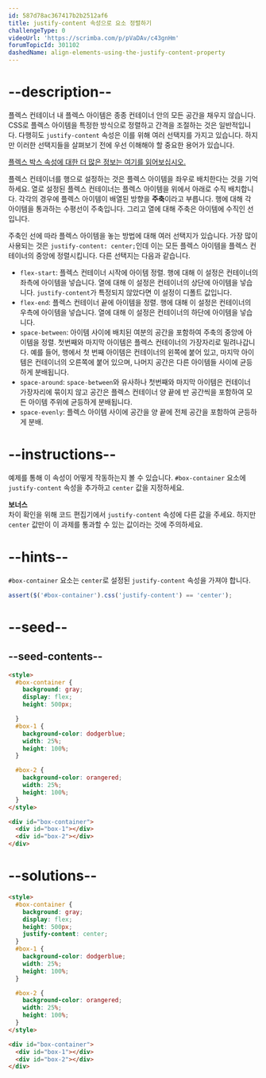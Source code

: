 ```yaml
---
id: 587d78ac367417b2b2512af6
title: justify-content 속성으로 요소 정렬하기
challengeType: 0
videoUrl: 'https://scrimba.com/p/pVaDAv/c43gnHm'
forumTopicId: 301102
dashedName: align-elements-using-the-justify-content-property
---
```


# --description--

플렉스 컨테이너 내 플렉스 아이템은 종종 컨테이너 안의 모든 공간을 채우지 않습니다. CSS로 플렉스 아이템을 특정한 방식으로 정렬하고 간격을 조절하는 것은 일반적입니다. 다행히도 `justify-content` 속성은 이를 위해 여러 선택지를 가지고 있습니다. 하지만 이러한 선택지들을 살펴보기 전에 우선 이해해야 할 중요한 용어가 있습니다.

<a href="https://www.freecodecamp.org/news/flexbox-the-ultimate-css-flex-cheatsheet/" target="_blank" rel="noopener noreferrer nofollow">플렉스 박스 속성에 대한 더 많은 정보는 여기를 읽어보십시오.</a>

플렉스 컨테이너를 행으로 설정하는 것은 플렉스 아이템을 좌우로 배치한다는 것을 기억하세요. 열로 설정된 플렉스 컨테이너는 플렉스 아이템을 위에서 아래로 수직 배치합니다. 각각의 경우에 플렉스 아이템이 배열된 방향을 **주축**이라고 부릅니다. 행에 대해 각 아이템을 통과하는 수평선이 주축입니다. 그리고 열에 대해 주축은 아이템에 수직인 선입니다.

주축인 선에 따라 플렉스 아이템을 놓는 방법에 대해 여러 선택지가 있습니다. 가장 많이 사용되는 것은 `justify-content: center;`인데 이는 모든 플렉스 아이템을 플렉스 컨테이너의 중앙에 정렬시킵니다. 다른 선택지는 다음과 같습니다.

<ul><li><code>flex-start</code>: 플렉스 컨테이너 시작에 아이템 정렬. 행에 대해 이 설정은 컨테이너의 좌측에 아이템을 넣습니다. 열에 대해 이 설정은 컨테이너의 상단에 아이템을 넣습니다. <code>justify-content</code>가 특정되지 않았다면 이 설정이 디폴트 값입니다.</li><li><code>flex-end</code>: 플렉스 컨테이너 끝에 아이템을 정렬. 행에 대해 이 설정은 컨테이너의 우측에 아이템을 넣습니다. 열에 대해 이 설정은 컨테이너의 하단에 아이템을 넣습니다.</li><li><code>space-between</code>: 아이템 사이에 배치된 여분의 공간을 포함하여 주축의 중앙에 아이템을 정렬. 첫번째와 마지막 아이템은 플렉스 컨테이너의 가장자리로 밀려나갑니다. 예를 들어, 행에서 첫 번째 아이템은 컨테이너의 왼쪽에 붙어 있고, 마지막 아이템은 컨테이너의 오른쪽에 붙어 있으며, 나머지 공간은 다른 아이템들 사이에 균등하게 분배됩니다.</li><li><code>space-around</code>: <code>space-between</code>와 유사하나 첫번째와 마지막 아이템은 컨테이너 가장자리에 묶이지 않고 공간은 플렉스 컨테이너 양 끝에 반 공간씩을 포함하여 모든 아이템 주위에 균등하게 분배됩니다.</li><li><code>space-evenly</code>: 플렉스 아이템 사이에 공간을 양 끝에 전체 공간을 포함하여 균등하게 분배.</li></ul>

# --instructions--

예제를 통해 이 속성이 어떻게 작동하는지 볼 수 있습니다. `#box-container` 요소에 `justify-content` 속성을 추가하고 `center` 값을 지정하세요.

**보너스**  
차이 확인을 위해 코드 편집기에서 `justify-content` 속성에 다른 값을 주세요. 하지만 `center` 값만이 이 과제를 통과할 수 있는 값이라는 것에 주의하세요.

# --hints--

`#box-container` 요소는 `center`로 설정된 `justify-content` 속성을 가져야 합니다.

```js
assert($('#box-container').css('justify-content') == 'center');
```

# --seed--

## --seed-contents--

```html
<style>
  #box-container {
    background: gray;
    display: flex;
    height: 500px;

  }
  #box-1 {
    background-color: dodgerblue;
    width: 25%;
    height: 100%;
  }

  #box-2 {
    background-color: orangered;
    width: 25%;
    height: 100%;
  }
</style>

<div id="box-container">
  <div id="box-1"></div>
  <div id="box-2"></div>
</div>
```

# --solutions--

```html
<style>
  #box-container {
    background: gray;
    display: flex;
    height: 500px;
    justify-content: center;
  }
  #box-1 {
    background-color: dodgerblue;
    width: 25%;
    height: 100%;
  }

  #box-2 {
    background-color: orangered;
    width: 25%;
    height: 100%;
  }
</style>

<div id="box-container">
  <div id="box-1"></div>
  <div id="box-2"></div>
</div>
```
